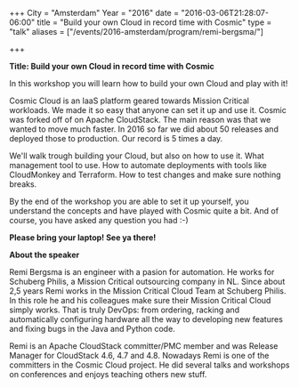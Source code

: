 +++
City = "Amsterdam"
Year = "2016"
date = "2016-03-06T21:28:07-06:00"
title = "Build your own Cloud in record time with Cosmic"
type = "talk"
aliases = ["/events/2016-amsterdam/program/remi-bergsma/"]

+++

<div class="span-15  ">
  <div class="span-15  last ">
  <p><strong>Title: Build your own Cloud in record time with Cosmic</strong></p>

<p>

<p>In this workshop you will learn how to build your own Cloud and play with it!</p>

<p>Cosmic Cloud is an IaaS platform geared towards Mission Critical workloads. We made it so easy that anyone can set it up and use it. Cosmic was forked off of on Apache CloudStack. The main reason was that we wanted to move much faster. In 2016 so far we did about 50 releases and deployed those to production. Our record is 5 times a day.</p>

<p>We'll walk trough building your Cloud, but also on how to use it. What management tool to use. How to automate deployments with tools like CloudMonkey and Terraform. How to test changes and make sure nothing breaks.</p>

<p>By the end of the workshop you are able to set it up yourself, you understand the concepts and have played with Cosmic quite a bit. And of course, you have asked any question you had :-)</p>

<p><strong>Please bring your laptop! See ya there!</strong></p>

</p>

<p><strong>About the speaker</strong>

<p>Remi Bergsma is an engineer with a pasion for automation. He works for Schuberg Philis, a Mission Critical outsourcing company in NL. Since about 2,5 years Remi works in the Mission Critical Cloud Team at Schuberg Philis. In this role he and his colleagues make sure their Mission Critical Cloud simply works. That is truly DevOps: from ordering, racking and automatically configuring hardware all the way to developing new features and fixing bugs in the Java and Python code.</p>

<p>Remi is an Apache CloudStack committer/PMC member and was Release Manager for CloudStack 4.6, 4.7 and 4.8. Nowadays Remi is one of the committers in the Cosmic Cloud project. He did several talks and workshops on conferences and enjoys teaching others new stuff.</p>

</p>

  </div>
</div>
